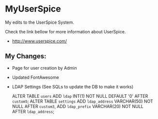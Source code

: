 # MyUserSpice
My edits to the UserSpice System.

Check the link bellow for more information about UserSpice.
- http://www.userspice.com/


## My Changes:

- Page for user creation by Admin
- Updated FontAwesome
- LDAP Settings (See SQLs to update the DB to make it works)

    ALTER TABLE `users` ADD `ldap` INT(1) NOT NULL DEFAULT '0' AFTER `custom5`;
    ALTER TABLE `settings` ADD `ldap_address` VARCHAR(50) NOT NULL AFTER `custom3`, ADD `ldap_prefix` VARCHAR(20) NOT NULL AFTER `ldap_address`;

